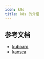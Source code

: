 ```yaml
---
icon: k8s
title: k8s 的介绍
---
```



## 参考文档

- [kuboard](https://kuboard.cn/learning/)
- [kansea](https://kubernetes.kansea.com/docs/api-reference/batch/v1/operations/)